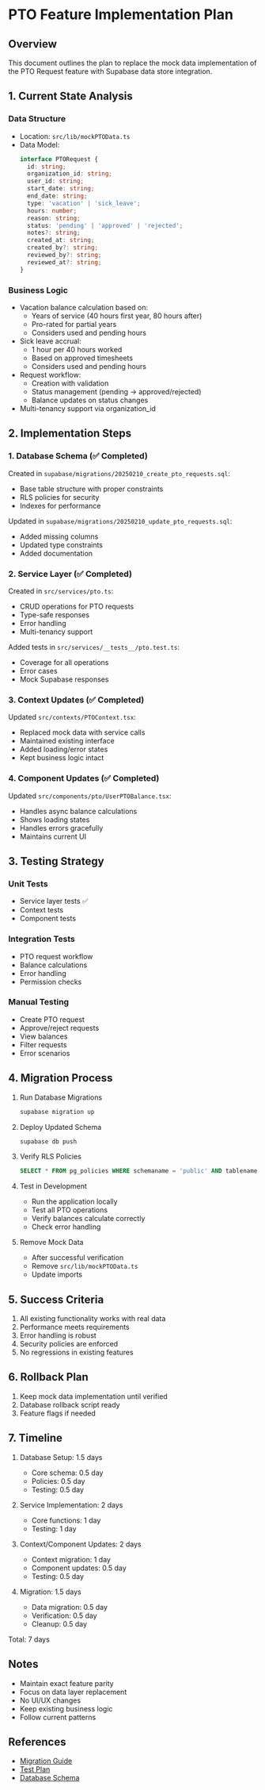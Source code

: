 # PTO Feature Implementation Plan

## Overview
This document outlines the plan to replace the mock data implementation of the PTO Request feature with Supabase data store integration.

## 1. Current State Analysis

### Data Structure
- Location: `src/lib/mockPTOData.ts`
- Data Model:
  ```typescript
  interface PTORequest {
    id: string;
    organization_id: string;
    user_id: string;
    start_date: string;
    end_date: string;
    type: 'vacation' | 'sick_leave';
    hours: number;
    reason: string;
    status: 'pending' | 'approved' | 'rejected';
    notes?: string;
    created_at: string;
    created_by?: string;
    reviewed_by?: string;
    reviewed_at?: string;
  }
  ```

### Business Logic
- Vacation balance calculation based on:
  - Years of service (40 hours first year, 80 hours after)
  - Pro-rated for partial years
  - Considers used and pending hours
- Sick leave accrual:
  - 1 hour per 40 hours worked
  - Based on approved timesheets
  - Considers used and pending hours
- Request workflow:
  - Creation with validation
  - Status management (pending → approved/rejected)
  - Balance updates on status changes
- Multi-tenancy support via organization_id

## 2. Implementation Steps

### 1. Database Schema (✅ Completed)
Created in `supabase/migrations/20250210_create_pto_requests.sql`:
- Base table structure with proper constraints
- RLS policies for security
- Indexes for performance

Updated in `supabase/migrations/20250210_update_pto_requests.sql`:
- Added missing columns
- Updated type constraints
- Added documentation

### 2. Service Layer (✅ Completed)
Created in `src/services/pto.ts`:
- CRUD operations for PTO requests
- Type-safe responses
- Error handling
- Multi-tenancy support

Added tests in `src/services/__tests__/pto.test.ts`:
- Coverage for all operations
- Error cases
- Mock Supabase responses

### 3. Context Updates (✅ Completed)
Updated `src/contexts/PTOContext.tsx`:
- Replaced mock data with service calls
- Maintained existing interface
- Added loading/error states
- Kept business logic intact

### 4. Component Updates (✅ Completed)
Updated `src/components/pto/UserPTOBalance.tsx`:
- Handles async balance calculations
- Shows loading states
- Handles errors gracefully
- Maintains current UI

## 3. Testing Strategy

### Unit Tests
- Service layer tests ✅
- Context tests
- Component tests

### Integration Tests
- PTO request workflow
- Balance calculations
- Error handling
- Permission checks

### Manual Testing
- Create PTO request
- Approve/reject requests
- View balances
- Filter requests
- Error scenarios

## 4. Migration Process

1. Run Database Migrations
   ```bash
   supabase migration up
   ```

2. Deploy Updated Schema
   ```bash
   supabase db push
   ```

3. Verify RLS Policies
   ```sql
   SELECT * FROM pg_policies WHERE schemaname = 'public' AND tablename = 'pto_requests';
   ```

4. Test in Development
   - Run the application locally
   - Test all PTO operations
   - Verify balances calculate correctly
   - Check error handling

5. Remove Mock Data
   - After successful verification
   - Remove `src/lib/mockPTOData.ts`
   - Update imports

## 5. Success Criteria

1. All existing functionality works with real data
2. Performance meets requirements
3. Error handling is robust
4. Security policies are enforced
5. No regressions in existing features

## 6. Rollback Plan

1. Keep mock data implementation until verified
2. Database rollback script ready
3. Feature flags if needed

## 7. Timeline

1. Database Setup: 1.5 days
   - Core schema: 0.5 day
   - Policies: 0.5 day
   - Testing: 0.5 day

2. Service Implementation: 2 days
   - Core functions: 1 day
   - Testing: 1 day

3. Context/Component Updates: 2 days
   - Context migration: 1 day
   - Component updates: 0.5 day
   - Testing: 0.5 day

4. Migration: 1.5 days
   - Data migration: 0.5 day
   - Verification: 0.5 day
   - Cleanup: 0.5 day

Total: 7 days

## Notes

- Maintain exact feature parity
- Focus on data layer replacement
- No UI/UX changes
- Keep existing business logic
- Follow current patterns

## References

- [Migration Guide](./migration.md)
- [Test Plan](./test-plan.md)
- [Database Schema](../../technical/database-schema.md)
